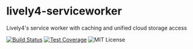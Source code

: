 # lively4-serviceworker
Lively4's service worker with caching and unified cloud storage access

[![Build Status](https://travis-ci.org/LivelyKernel/lively4-serviceworker.svg?branch=master)](https://travis-ci.org/LivelyKernel/lively4-serviceworker) [![Test Coverage](https://codeclimate.com/github/LivelyKernel/lively4-serviceworker/badges/coverage.svg)](https://codeclimate.com/github/LivelyKernel/lively4-serviceworker/coverage) ![MIT License](https://img.shields.io/badge/license-MIT-blue.svg)
